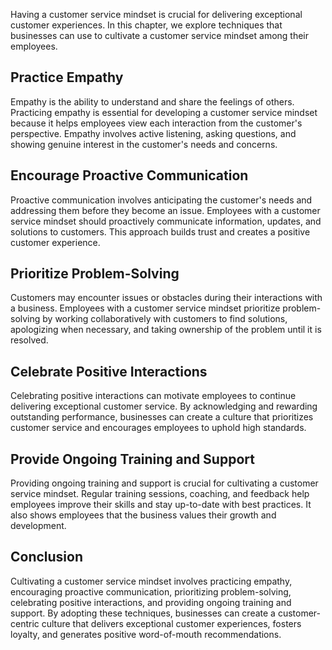 
Having a customer service mindset is crucial for delivering exceptional customer experiences. In this chapter, we explore techniques that businesses can use to cultivate a customer service mindset among their employees.

Practice Empathy
----------------

Empathy is the ability to understand and share the feelings of others. Practicing empathy is essential for developing a customer service mindset because it helps employees view each interaction from the customer's perspective. Empathy involves active listening, asking questions, and showing genuine interest in the customer's needs and concerns.

Encourage Proactive Communication
---------------------------------

Proactive communication involves anticipating the customer's needs and addressing them before they become an issue. Employees with a customer service mindset should proactively communicate information, updates, and solutions to customers. This approach builds trust and creates a positive customer experience.

Prioritize Problem-Solving
--------------------------

Customers may encounter issues or obstacles during their interactions with a business. Employees with a customer service mindset prioritize problem-solving by working collaboratively with customers to find solutions, apologizing when necessary, and taking ownership of the problem until it is resolved.

Celebrate Positive Interactions
-------------------------------

Celebrating positive interactions can motivate employees to continue delivering exceptional customer service. By acknowledging and rewarding outstanding performance, businesses can create a culture that prioritizes customer service and encourages employees to uphold high standards.

Provide Ongoing Training and Support
------------------------------------

Providing ongoing training and support is crucial for cultivating a customer service mindset. Regular training sessions, coaching, and feedback help employees improve their skills and stay up-to-date with best practices. It also shows employees that the business values their growth and development.

Conclusion
----------

Cultivating a customer service mindset involves practicing empathy, encouraging proactive communication, prioritizing problem-solving, celebrating positive interactions, and providing ongoing training and support. By adopting these techniques, businesses can create a customer-centric culture that delivers exceptional customer experiences, fosters loyalty, and generates positive word-of-mouth recommendations.

